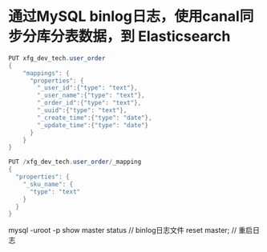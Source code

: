 # 通过MySQL binlog日志，使用canal同步分库分表数据，到 Elasticsearch

```java
PUT xfg_dev_tech.user_order
{
    "mappings": {
      "properties": {
        "_user_id":{"type": "text"},
        "_user_name":{"type": "text"},
        "_order_id":{"type": "text"},
        "_uuid":{"type": "text"},
        "_create_time":{"type": "date"},
        "_update_time":{"type": "date"}
      }
    }
}
```

```java
PUT /xfg_dev_tech.user_order/_mapping
{
  "properties": {
    "_sku_name": {
      "type": "text"
    }
  }
}
```

mysql -uroot -p
show master status  // binlog日志文件
reset master; // 重启日志